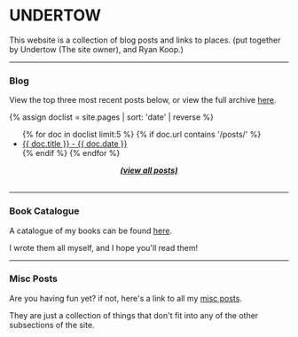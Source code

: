# UNDERTOW

This website is a collection of blog posts and links to places.
(put together by Undertow (The site owner), and Ryan Koop.)

<hr>

### Blog

View the top three most recent posts below, or view the full archive <a href="https://toxic-013.github.io/ToxBlog/blog/">here</a>.

{% assign doclist = site.pages | sort: 'date' | reverse %}
 <ul>
    {% for doc in doclist limit:5 %}
         {% if doc.url contains '/posts/' %}
             <li><a href="{{ site.baseurl }}{{ doc.url }}">{{ doc.title }} - {{ doc.date }}</a></li>
         {% endif %}
     {% endfor %}
 </ul>
 <center><a href="https://toxic-013.github.io/ToxBlog/blog/"><i><b>(view all posts)</b></i></a></center>

<br>
<hr>

### Book Catalogue

A catalogue of my books can be found <a href="https://toxic-013.github.io/ToxBlog/book-list/">here</a>.

I wrote them all myself, and I hope you'll read them!

<hr>

### Misc Posts

Are you having fun yet?
if not, here's a link to all my <a href="https://toxic-013.github.io/ToxBlog/miscellaneous/">misc posts</a>.

They are just a collection of things that don't fit into any of the other subsections of the site.

